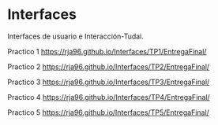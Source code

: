 # Interfaces
Interfaces de usuario e Interacción-Tudai.

Practico 1 https://rja96.github.io/Interfaces/TP1/EntregaFinal/

Practico 2 https://rja96.github.io/Interfaces/TP2/EntregaFinal/

Practico 3 https://rja96.github.io/Interfaces/TP3/EntregaFinal/

Practico 4 https://rja96.github.io/Interfaces/TP4/EntregaFinal/

Practico 5 https://rja96.github.io/Interfaces/TP5/EntregaFinal/
